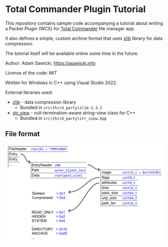 # Total Commander Plugin Tutorial

This repository contains sample code accompanying a tutorial about writing a Packer Plugin (WCX) for [Total Commander](https://www.ghisler.com/) file manager app.

It also defines a simple, custom archive format that uses [zlib](https://zlib.net) library for data compression.

The tutorial itself will be available online some time in the future.

Author: Adam Sawicki, https://asawicki.info

License of the code: MIT

Written for Windows in C++ using Visual Studio 2022.

External libraries used:

- [zlib](https://zlib.net) - data compression library
    - Bundled in `src\third_party\zlib-1.3.1`
- [str_view](https://github.com/sawickiap/str_view) - null-termination-aware string-view class for C++
    - Bundled in `src\third_party\str_view.hpp`

## File format

![File format](docs/FormatDiagram.png)
